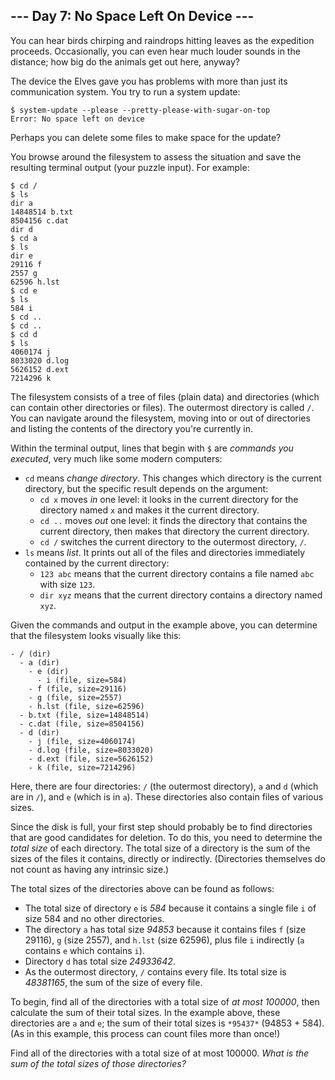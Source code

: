 ## --- Day 7: No Space Left On Device ---

You can hear birds chirping and raindrops hitting leaves as the expedition proceeds. Occasionally, you can even hear much louder sounds in the distance; how big do the animals get out here, anyway?


The device the Elves gave you has problems with more than just its communication system. You try to run a system update:



```
$ system-update --please --pretty-please-with-sugar-on-top
Error: No space left on device

```

Perhaps you can delete some files to make space for the update?


You browse around the filesystem to assess the situation and save the resulting terminal output (your puzzle input). For example:



```
$ cd /
$ ls
dir a
14848514 b.txt
8504156 c.dat
dir d
$ cd a
$ ls
dir e
29116 f
2557 g
62596 h.lst
$ cd e
$ ls
584 i
$ cd ..
$ cd ..
$ cd d
$ ls
4060174 j
8033020 d.log
5626152 d.ext
7214296 k

```

The filesystem consists of a tree of files (plain data) and directories (which can contain other directories or files). The outermost directory is called `/`. You can navigate around the filesystem, moving into or out of directories and listing the contents of the directory you're currently in.


Within the terminal output, lines that begin with `$` are *commands you executed*, very much like some modern computers:


* `cd` means *change directory*. This changes which directory is the current directory, but the specific result depends on the argument:
	+ `cd x` moves *in* one level: it looks in the current directory for the directory named `x` and makes it the current directory.
	+ `cd ..` moves *out* one level: it finds the directory that contains the current directory, then makes that directory the current directory.
	+ `cd /` switches the current directory to the outermost directory, `/`.
* `ls` means *list*. It prints out all of the files and directories immediately contained by the current directory:
	+ `123 abc` means that the current directory contains a file named `abc` with size `123`.
	+ `dir xyz` means that the current directory contains a directory named `xyz`.


Given the commands and output in the example above, you can determine that the filesystem looks visually like this:



```
- / (dir)
  - a (dir)
    - e (dir)
      - i (file, size=584)
    - f (file, size=29116)
    - g (file, size=2557)
    - h.lst (file, size=62596)
  - b.txt (file, size=14848514)
  - c.dat (file, size=8504156)
  - d (dir)
    - j (file, size=4060174)
    - d.log (file, size=8033020)
    - d.ext (file, size=5626152)
    - k (file, size=7214296)

```

Here, there are four directories: `/` (the outermost directory), `a` and `d` (which are in `/`), and `e` (which is in `a`). These directories also contain files of various sizes.


Since the disk is full, your first step should probably be to find directories that are good candidates for deletion. To do this, you need to determine the *total size* of each directory. The total size of a directory is the sum of the sizes of the files it contains, directly or indirectly. (Directories themselves do not count as having any intrinsic size.)


The total sizes of the directories above can be found as follows:


* The total size of directory `e` is *584* because it contains a single file `i` of size 584 and no other directories.
* The directory `a` has total size *94853* because it contains files `f` (size 29116), `g` (size 2557), and `h.lst` (size 62596), plus file `i` indirectly (`a` contains `e` which contains `i`).
* Directory `d` has total size *24933642*.
* As the outermost directory, `/` contains every file. Its total size is *48381165*, the sum of the size of every file.


To begin, find all of the directories with a total size of *at most 100000*, then calculate the sum of their total sizes. In the example above, these directories are `a` and `e`; the sum of their total sizes is `*95437*` (94853 + 584). (As in this example, this process can count files more than once!)


Find all of the directories with a total size of at most 100000. *What is the sum of the total sizes of those directories?*


